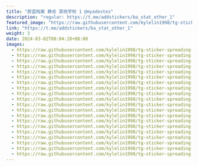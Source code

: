 ```yaml
---
title: "蔚蓝档案 静态 其他学校 1 @myadestes"
description: "regular: https://t.me/addstickers/ba_stat_other_1"
featured_image: "https://raw.githubusercontent.com/kylelin1998/tg-sticker-spreading-worldwide-images/main/img/5260de1e-fc06-4066-919c-6d8883f2f258.jpg"
link: "https://t.me/addstickers/ba_stat_other_1"
weight: 3
date: 2024-03-02T08:04:28+08:00
images:
  - https://raw.githubusercontent.com/kylelin1998/tg-sticker-spreading-worldwide-images/main/img/5260de1e-fc06-4066-919c-6d8883f2f258.jpg
  - https://raw.githubusercontent.com/kylelin1998/tg-sticker-spreading-worldwide-images/main/img/8a5510a8-bb93-4108-b3c6-e9bdb9c78374.jpg
  - https://raw.githubusercontent.com/kylelin1998/tg-sticker-spreading-worldwide-images/main/img/f2945a77-49e2-4e65-b2b3-bf34becb7a98.jpg
  - https://raw.githubusercontent.com/kylelin1998/tg-sticker-spreading-worldwide-images/main/img/479af06b-0b9f-44ae-8c49-2d942f878ac1.jpg
  - https://raw.githubusercontent.com/kylelin1998/tg-sticker-spreading-worldwide-images/main/img/bfe21e05-769a-4fee-be95-243311627483.jpg
  - https://raw.githubusercontent.com/kylelin1998/tg-sticker-spreading-worldwide-images/main/img/1b33a6f5-4a66-4181-ac3c-0585b7502f2d.jpg
  - https://raw.githubusercontent.com/kylelin1998/tg-sticker-spreading-worldwide-images/main/img/22bc1248-d51b-4aaf-a284-f80f1eab125f.jpg
  - https://raw.githubusercontent.com/kylelin1998/tg-sticker-spreading-worldwide-images/main/img/6ade5dd4-344a-451e-91a4-d657e96cdce2.jpg
  - https://raw.githubusercontent.com/kylelin1998/tg-sticker-spreading-worldwide-images/main/img/a25f2cf4-515e-4a87-b0a7-098d11eefb37.jpg
  - https://raw.githubusercontent.com/kylelin1998/tg-sticker-spreading-worldwide-images/main/img/3055e67f-e125-4ad0-ad7b-9230ff7a2413.jpg
  - https://raw.githubusercontent.com/kylelin1998/tg-sticker-spreading-worldwide-images/main/img/5b305ca4-b33a-4bda-a4ee-bc708d9cda0f.jpg
  - https://raw.githubusercontent.com/kylelin1998/tg-sticker-spreading-worldwide-images/main/img/f8b0e43c-25c1-4e6a-a506-27f1307878c9.jpg
  - https://raw.githubusercontent.com/kylelin1998/tg-sticker-spreading-worldwide-images/main/img/e66986e7-391b-4757-9ff4-97b2da5d0342.jpg
  - https://raw.githubusercontent.com/kylelin1998/tg-sticker-spreading-worldwide-images/main/img/c5ad20d3-429e-430d-8074-f4debb54da1b.jpg
  - https://raw.githubusercontent.com/kylelin1998/tg-sticker-spreading-worldwide-images/main/img/88c98fa2-e589-4222-be6d-088f992de353.jpg
  - https://raw.githubusercontent.com/kylelin1998/tg-sticker-spreading-worldwide-images/main/img/3634489d-999c-4ead-b420-e6e85c447eeb.jpg
  - https://raw.githubusercontent.com/kylelin1998/tg-sticker-spreading-worldwide-images/main/img/4ed97372-6e68-4996-8083-be6bc6e12361.jpg
  - https://raw.githubusercontent.com/kylelin1998/tg-sticker-spreading-worldwide-images/main/img/bc6d2a25-6b87-4d5f-bf1c-2b2ecc8c0a16.jpg
  - https://raw.githubusercontent.com/kylelin1998/tg-sticker-spreading-worldwide-images/main/img/dcaed266-c9cb-4e71-81a5-9239d4ecdc54.jpg
  - https://raw.githubusercontent.com/kylelin1998/tg-sticker-spreading-worldwide-images/main/img/fbc75a4f-ddf8-4964-a735-cfa8162c829d.jpg
---
```

